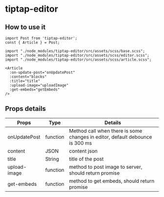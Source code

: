 # tiptap-editor

## How to use it

```
import Post from 'tiptap-editor';
const { Article } = Post;

import "./node_modules/tiptap-editor/src/assets/scss/base.scss";
import "./node_modules/tiptap-editor/src/assets/scss/editor.scss";
import "./node_modules/tiptap-editor/src/assets/scss/article.scss";

<Article
  :on-update-post="onUpdatePost"
  :content="blocks"
  :title="title"
  :upload-image="uploadImage"
  :get-embeds="getEmbeds"
/>
```

## Props details

| Props                   | Type     | Details                                                                      |
|-------------------------|----------|------------------------------------------------------------------------------|
| onUpdatePost            | function | Method call when there is some changes in editor, default debounce is 300 ms |
| content                  | JSON     | content json                                                                  |
| title                   | String   | title of the post                                                            |
| upload-image            | function | method to post image to server, should return promise                        |
| get-embeds              | function | method to get embeds, should return promise                                  |
